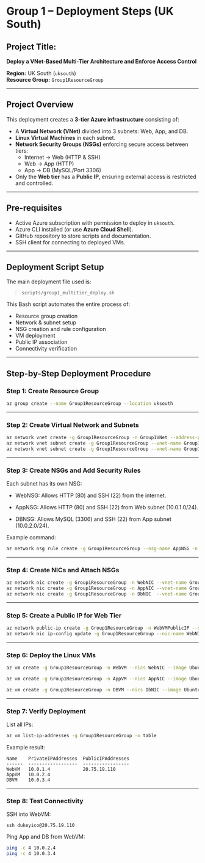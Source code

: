 # Group 1 – Deployment Steps (UK South)
## Project Title:
**Deploy a VNet-Based Multi-Tier Architecture and Enforce Access Control**

**Region:** UK South (`uksouth`)  
**Resource Group:** `Group1ResourceGroup`    

---

## Project Overview

This deployment creates a **3-tier Azure infrastructure** consisting of:
- A **Virtual Network (VNet)** divided into 3 subnets: Web, App, and DB.
- **Linux Virtual Machines** in each subnet.
- **Network Security Groups (NSGs)** enforcing secure access between tiers:
  - Internet → Web (HTTP & SSH)
  - Web → App (HTTP)
  - App → DB (MySQL/Port 3306)
- Only the **Web tier** has a **Public IP**, ensuring external access is restricted and controlled.

---

## Pre-requisites

- Active Azure subscription with permission to deploy in `uksouth`.
- Azure CLI installed (or use **Azure Cloud Shell**).
- GitHub repository to store scripts and documentation.
- SSH client for connecting to deployed VMs.

---

## Deployment Script Setup

The main deployment file used is:

> `scripts/group1_multitier_deploy.sh`

This Bash script automates the entire process of:
- Resource group creation  
- Network & subnet setup  
- NSG creation and rule configuration  
- VM deployment  
- Public IP association  
- Connectivity verification  

---

## Step-by-Step Deployment Procedure

### **Step 1: Create Resource Group**
```bash
az group create --name Group1ResourceGroup --location uksouth
```
---

### Step 2: Create Virtual Network and Subnets
```bash
az network vnet create -g Group1ResourceGroup -n Group1VNet --address-prefix 10.0.0.0/16 --subnet-name WebSubnet --subnet-prefix 10.0.1.0/24
az network vnet subnet create -g Group1ResourceGroup --vnet-name Group1VNet -n AppSubnet --address-prefix 10.0.2.0/24
az network vnet subnet create -g Group1ResourceGroup --vnet-name Group1VNet -n DBSubnet --address-prefix 10.0.3.0/24
```

---

### Step 3: Create NSGs and Add Security Rules

Each subnet has its own NSG:
- WebNSG: Allows HTTP (80) and SSH (22) from the internet.

- AppNSG: Allows HTTP (80) and SSH (22) from Web subnet (10.0.1.0/24).

- DBNSG: Allows MySQL (3306) and SSH (22) from App subnet (10.0.2.0/24).

Example command:
```bash
az network nsg rule create -g Group1ResourceGroup --nsg-name AppNSG -n AllowWebToApp --priority 100 --protocol Tcp --source-address-prefixes 10.0.1.0/24 --destination-port-ranges 80 --access Allow --direction Inbound
```
---

### Step 4: Create NICs and Attach NSGs
```bash
az network nic create -g Group1ResourceGroup -n WebNIC --vnet-name Group1VNet --subnet WebSubnet --network-security-group WebNSG
az network nic create -g Group1ResourceGroup -n AppNIC --vnet-name Group1VNet --subnet AppSubnet --network-security-group AppNSG
az network nic create -g Group1ResourceGroup -n DbNIC  --vnet-name Group1VNet --subnet DBSubnet  --network-security-group DBNSG
```
---

### Step 5: Create a Public IP for Web Tier
```bash
az network public-ip create -g Group1ResourceGroup -n WebVMPublicIP --sku Standard --allocation-method Static
az network nic ip-config update -g Group1ResourceGroup --nic-name WebNIC --name ipconfig1 --public-ip-address WebVMPublicIP
```
---

### Step 6: Deploy the Linux VMs
```bash
az vm create -g Group1ResourceGroup -n WebVM --nics WebNIC --image Ubuntu2204 --size Standard_B1s --admin-username dukeyico --admin-password '@Deukffjfieeow' --public-ip-sku Standard --location uksouth

az vm create -g Group1ResourceGroup -n AppVM --nics AppNIC --image Ubuntu2204 --size Standard_B1s --admin-username dukeyico --admin-password '@Deukffjfieeow' --location uksouth

az vm create -g Group1ResourceGroup -n DBVM --nics DbNIC --image Ubuntu2204 --size Standard_B1s --admin-username dukeyico --admin-password '@Deukffjfieeow' --location uksouth
```
---

### Step 7: Verify Deployment

List all IPs:
```bash
az vm list-ip-addresses -g Group1ResourceGroup -o table
```
Example result:
```
Name    PrivateIPAddresses  PublicIPAddresses
------  ------------------  -----------------
WebVM   10.0.1.4            20.75.19.110
AppVM   10.0.2.4
DBVM    10.0.3.4
```
---

### Step 8: Test Connectivity

SSH into WebVM:
```
ssh dukeyico@20.75.19.110
```
Ping App and DB from WebVM:
```bash
ping -c 4 10.0.2.4
ping -c 4 10.0.3.4
```
